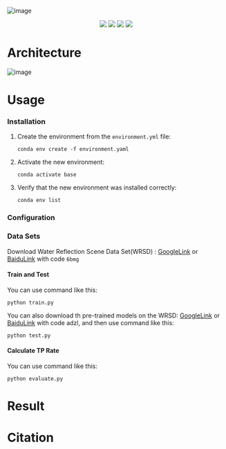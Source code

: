 ![image](https://github.com/INDTLab/WRD-Net/assets/68736737/5c8e2fb9-df5e-433b-90d0-14fdc2f1ca37)

<p align="center"> 
<a href="" ><img src="https://img.shields.io/badge/HOME-PR-blue.svg"></a>
<a href="https://indtlab.github.io/projects/WRD-Net" ><img src="https://img.shields.io/badge/HOME-Paper-important.svg"></a>
<a href="" ><img src="https://img.shields.io/badge/PDF-Paper-blueviolet.svg"></a>
<a href="https://drive.google.com/file/d/185YE6WUfPXeQOEby6u8giO5h97xtx72h/view?usp=drive_link" ><img src="https://img.shields.io/badge/-WeightsFiles-blue.svg"></a>
</p>

# Architecture
![image](https://github.com/INDTLab/WRD-Net/assets/68736737/c2129004-c3b9-496e-9a82-7777e4814504)

# Usage
### Installation
1. Create the environment from the `environment.yml` file:   
   ```copy
   conda env create -f environment.yaml
   ```     
2. Activate the new environment:  
   ```copy
   conda activate base
   ```    
3. Verify that the new environment was installed correctly:  
    ```copy
   conda env list
    ```    

### Configuration

### Data Sets
Download Water Reflection Scene Data Set(WRSD) : <a href="https://drive.google.com/file/d/1D00quOYefmW_VoBnJVNjkezOa2w-aUWl/view?usp=drive_link">GoogleLink</a> or <a href="https://pan.baidu.com/s/1G8E_m03HXL2M6IszvoDLUw?pwd=6bmg ">BaiduLink</a> with code `6bmg`      

#### Train and Test
You can use command like this:  
```copy
python train.py
```
You can also download th pre-trained models on the WRSD: <a href="">GoogleLink</a> or <a href="https://pan.baidu.com/s/1ZOg3o7DXqRnzMVOf6WQuEQ?pwd=adzl ">BaiduLink</a>  with code adzl, and then use command like this:  
```copy
python test.py
```

#### Calculate TP Rate
You can use command like this:
```copy
python evaluate.py
```
# Result

# Citation
